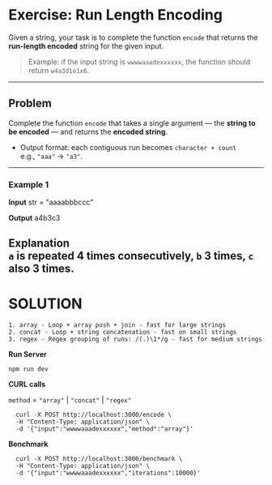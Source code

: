 # Exercise: Run Length Encoding

Given a string, your task is to complete the function `encode` that returns the **run-length encoded** string for the given input.

> Example: if the input string is `wwwwaaadexxxxxx`, the function should return `w4a3d1e1x6`.
---

## Problem

Complete the function `encode` that takes a single argument — the **string to be encoded** — and returns the **encoded string**.

- Output format: each contiguous run becomes `character + count`  
  e.g., `"aaa"` → `"a3"`.

---
### Example 1
**Input**
str = "aaaabbbccc"

**Output**
a4b3c3


**Explanation**  
`a` is repeated 4 times consecutively, `b` 3 times, `c` also 3 times.
---

# SOLUTION

    1. array - Loop + array push + join - fast for large strings
    2. concat - Loop + string concatenation - fast on small strings
    3. regex - Regex grouping of runs: /(.)\1*/g - fast for medium strings

**Run Server**

`npm run dev`


**CURL calls**

`method` = `"array"` | `"concat"` | `"regex"`
```easycode
  curl -X POST http://localhost:3000/encode \
  -H "Content-Type: application/json" \
  -d '{"input":"wwwwaaadexxxxxx","method":"array"}'
```

**Benchmark**

```easycode
  curl -X POST http://localhost:3000/benchmark \
  -H "Content-Type: application/json" \
  -d '{"input":"wwwwaaadexxxxxx","iterations":10000}'
```
